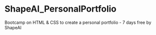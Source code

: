 # ShapeAI_PersonalPortfolio
Bootcamp on HTML &amp; CSS to create a personal portfolio - 7 days free by ShapeAI
